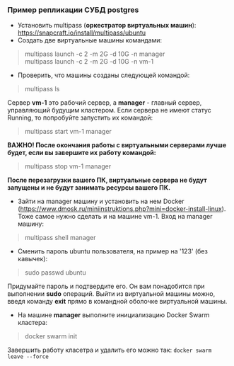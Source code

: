 ### Пример репликации СУБД postgres  
- Установить multipass (**оркестратор виртуальных машин**): https://snapcraft.io/install/multipass/ubuntu  
- Создать две виртуальные машины командами:  

> multipass launch -c 2 -m 2G -d 10G -n manager  
> multipass launch -c 2 -m 2G -d 10G -n vm-1  

- Проверить, что машины созданы следующей командой:

> multipass ls  

Сервер **vm-1** это рабочий сервер, а **manager** - главный сервер, управляющий будущим кластером. Если сервера не имеют статус Running, то попробуйте запустить их командой:  

> multipass start vm-1 manager  

**ВАЖНО! После окончания работы с виртуальными серверами лучше будет, если вы завершите их работу командой:**  

> multipass stop vm-1 manager  

**После перезагрузки вашего ПК, виртуальные сервера не будут запущены и не будут занимать ресурсы вашего ПК.**  

- Зайти на manager машину и установить на нем Docker (https://www.dmosk.ru/miniinstruktions.php?mini=docker-install-linux). Тоже самое нужно сделать и на машине vm-1. Вход на manager машину:  

> multipass shell manager  

- Сменить пароль ubuntu пользователя, на пример на '123' (без кавычек):  

> sudo passwd ubuntu  

Придумайте пароль и подтвердите его. Он вам понадобится при выполнении **sudo** операций. Выйти из виртуальной машины можно, введя команду **exit** прямо в командной оболочке виртуальной машины.  

- На машине **manager** выполните инициализацию Docker Swarm кластера:  

> docker swarm init  

Завершить работу класетра и удалить его можно так:  ``docker swarm leave --force ``  


